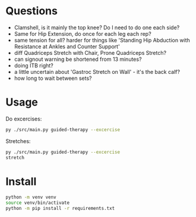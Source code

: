 # Questions

- Clamshell, is it mainly the top knee? Do I need to do one each side?
- Same for Hip Extension, do once for each leg each rep?
- same tension for all? harder for things like 'Standing Hip Abduction with Resistance at Ankles and Counter Support'
- diff Quadriceps Stretch with Chair, Prone Quadriceps Stretch?
- can signout warning be shortened from 13 minutes?
- doing ITB right?
- a little uncertain about 'Gastroc Stretch on Wall' - it's the back calf?
- how long to wait between sets?

# Usage

Do excercises:

```sh
py ./src/main.py guided-therapy --excercise
```

Stretches:

```sh
py ./src/main.py guided-therapy --excercise
stretch
```

# Install

```sh
python -m venv venv
source venv/bin/activate
python -m pip install -r requirements.txt
```
